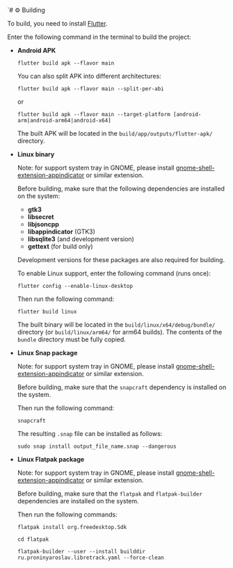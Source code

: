 `# ⚙️ Building

To build, you need to install [Flutter](https://flutter.dev/docs/get-started/install).

Enter the following command in the terminal to build the project:

- **Android APK**

  ```
  flutter build apk --flavor main
  ```

  You can also split APK into different architectures:

  ```
  flutter build apk --flavor main --split-per-abi
  ```

  or

  ```
  flutter build apk --flavor main --target-platform [android-arm|android-arm64|android-x64]
  ```

  The built APK will be located in the `build/app/outputs/flutter-apk/` directory.

- **Linux binary**

  Note: for support system tray in GNOME, please install [gnome-shell-extension-appindicator](https://extensions.gnome.org/extension/615/appindicator-support/) or similar extension.

  Before building, make sure that the following dependencies are installed on the system:

  - **gtk3**
  - **libsecret**
  - **libjsoncpp**
  - **libappindicator** (GTK3)
  - **libsqlite3** (and development version)
  - **gettext** (for build only)

  Development versions for these packages are also required for building.

  To enable Linux support, enter the following command (runs once):

  ```
  flutter config --enable-linux-desktop
  ```

  Then run the following command:

  ```
  flutter build linux
  ```

  The built binary will be located in the `build/linux/x64/debug/bundle/` directory (or `build/linux/arm64/` for arm64 builds). The contents of the `bundle` directory must be fully copied.

- **Linux Snap package**

  Note: for support system tray in GNOME, please install [gnome-shell-extension-appindicator](https://extensions.gnome.org/extension/615/appindicator-support/) or similar extension.

  Before building, make sure that the `snapcraft` dependency is installed on the system.

  Then run the following command:

  ```
  snapcraft
  ```

  The resulting `.snap` file can be installed as follows:

  ```
  sudo snap install output_file_name.snap --dangerous
  ```

- **Linux Flatpak package**

  Note: for support system tray in GNOME, please install [gnome-shell-extension-appindicator](https://extensions.gnome.org/extension/615/appindicator-support/) or similar extension.

  Before building, make sure that the `flatpak` and `flatpak-builder` dependencies are installed on the system.

  Then run the following commands:

  ```
  flatpak install org.freedesktop.Sdk
  ```

  ```
  cd flatpak
  ```

  ```
  flatpak-builder --user --install builddir ru.proninyaroslav.libretrack.yaml --force-clean
  ```
